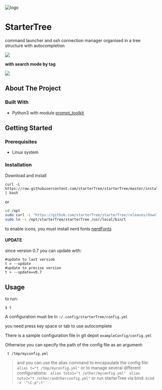 
![logo](https://i.imgur.com/nHDBrIC.png)
# StarterTree
command launcher and ssh connection manager organised in a tree structure with autocompletion <br>

![](https://i.imgur.com/BD5IpJM.png)

**with search mode by tag**

![](https://i.imgur.com/R9UEoVa.png)


## About The Project

### Built With

* Python3 with module [prompt_toolkit](https://github.com/prompt-toolkit/python-prompt-toolkit)

<!-- GETTING STARTED -->
## Getting Started



### Prerequisites


* Linux system


### Installation

Download and install

```
curl -L https://raw.githubusercontent.com/starterTree/starterTree/master/install.sh | bash
```

or

```bash  
cd /opt 
sudo curl -L "https://github.com/starterTree/starterTree/releases/download/$(basename $(curl -fsSLI -o /dev/null -w %{url_effective} https://github.com/starterTree/starterTree/releases/latest))/starterTree.tar.gz" | sudo tar -xz 
sudo ln -s /opt/starterTree/starterTree /usr/local/bin/t
```

<!--  curl -L ’https://github.com/thomas10-10/az/releases/download/v0.3/az.tar.gz' | tar -xz - -C az --strip-components=1 -->

to enable icons, you must install nerd fonts [nerdFonts](https://www.nerdfonts.com/font-downloads)

#### UPDATE 

since version 0.7 you can update with:
```
#update to last versiob
t > --update
#update to precise version
t > --update=v0.7
```

<!-- USAGE EXAMPLES -->
## Usage
to run:
```
$ t
```
A configuration must be in `~/.config/starterTree/config.yml`

you need press key space or tab to use autocomplete 

There is a sample configuration file in git depot `exampleConfig/config.yml`
    
Otherwise you can specify the path of the config file as an argument:
```
 t /tmp/myconfig.yml
```
>and you can use the alias command to encapsulate the config file:
` alias t="t /tmp/myconfig.yml"`
or to manage several different configurations:
` alias toto1="t /other/myconfig.yml"`
` alias toto2="t /other/anOtherconfig.yml"`
or run starterTree via bind:
`bind -x '"\C-p":t'`





<!-- LICENSE -->
<!--
## License

Distributed under the MIT License. See `LICENSE` for more information.



<!-- CONTACT -->
<!--
## Contact

Your Name - [@twitter_handle](https://twitter.com/twitter_handle) - email

Project Link: [https://github.com/github_username/repo_name](https://github.com/github_username/repo_name)



<!-- ACKNOWLEDGEMENTS -->
<!--
## Acknowledgements

* []()
* []()
* []()





<!-- MARKDOWN LINKS & IMAGES -->
<!-- https://www.markdownguide.org/basic-syntax/#reference-style-links -->
[contributors-shield]: https://img.shields.io/github/contributors/github_username/repo.svg?style=for-the-badge
[contributors-url]: https://github.com/github_username/repo/graphs/contributors
[forks-shield]: https://img.shields.io/github/forks/github_username/repo.svg?style=for-the-badge
[forks-url]: https://github.com/github_username/repo/network/members
[stars-shield]: https://img.shields.io/github/stars/github_username/repo.svg?style=for-the-badge
[stars-url]: https://github.com/github_username/repo/stargazers
[issues-shield]: https://img.shields.io/github/issues/github_username/repo.svg?style=for-the-badge
[issues-url]: https://github.com/github_username/repo/issues
[license-shield]: https://img.shields.io/github/license/github_username/repo.svg?style=for-the-badge
[license-url]: https://github.com/github_username/repo/blob/master/LICENSE.txt
[linkedin-shield]: https://img.shields.io/badge/-LinkedIn-black.svg?style=for-the-badge&logo=linkedin&colorB=555
[linkedin-url]: https://linkedin.com/in/github_username



